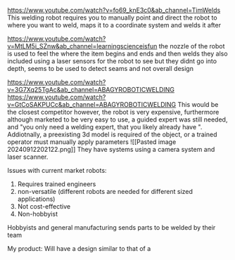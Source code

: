 

https://www.youtube.com/watch?v=fo69_knE3c0&ab_channel=TimWelds
This welding robot requires you to manually point and direct the robot to where you want to weld, maps it to a coordinate system and welds it after


https://www.youtube.com/watch?v=MtLM5i_SZnw&ab_channel=learningscienceisfun
the nozzle of the robot is used to feel the where the item begins and ends and then welds 
they also included using a laser sensors for the robot to see but they didnt go into depth, seems to be used to detect seams and not overall design


https://www.youtube.com/watch?v=3G7Xq25TgAc&ab_channel=ABAGYROBOTICWELDING
https://www.youtube.com/watch?v=GtCoSAKPUCc&ab_channel=ABAGYROBOTICWELDING
This would be the closest competitor however, the robot is very expensive, furthermore although marketed to be very easy to use, a guided expert was still needed, and "you only need a welding expert, that you likely already have ". Addiotnally, a preexisting 3d model is required of the object, or a trained operator must manually apply parameters
![[Pasted image 20240912202122.png]]
They have systems using a camera system and laser scanner.




Issues with current market robots:
1. Requires trained engineers 
2. non-versatile (different robots are needed for different sized applications)
3. Not cost-effective
4. Non-hobbyist 

Hobbyists and general manufacturing sends parts to be welded by their team


My product:
Will have a design similar to that of a 